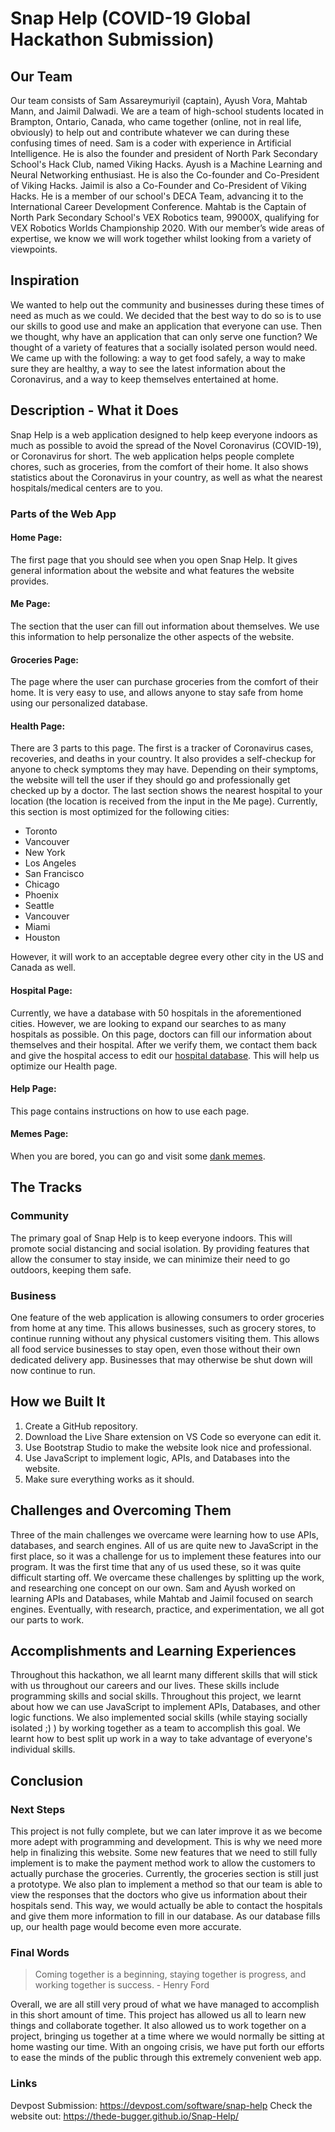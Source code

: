 # Snap Help (COVID-19 Global Hackathon Submission)
## Our Team
Our team consists of Sam Assareymuriyil (captain), Ayush Vora, Mahtab Mann, and Jaimil Dalwadi. We are a team of high-school students located in Brampton, Ontario, Canada, who came together (online, not in real life, obviously) to help out and contribute whatever we can during these confusing times of need. Sam is a coder with experience in Artificial Intelligence. He is also the founder and president of North Park Secondary School's Hack Club, named Viking Hacks. Ayush is a Machine Learning and Neural Networking enthusiast. He is also the Co-founder and Co-President of Viking Hacks. Jaimil is also a Co-Founder and Co-President of Viking Hacks. He is a member of our school's DECA Team, advancing it to the International Career Development Conference. Mahtab is the Captain of North Park Secondary School's VEX Robotics team, 99000X, qualifying for VEX Robotics Worlds Championship 2020. With our member’s wide areas of expertise, we know we will work together whilst looking from a variety of viewpoints.
## Inspiration
We wanted to help out the community and businesses during these times of need as much as we could. We decided that the best way to do so is to use our skills to good use and make an application that everyone can use. Then we thought, why have an application that can only serve one function? We thought of a variety of features that a socially isolated person would need. We came up with the following: a way to get food safely, a way to make sure they are healthy, a way to see the latest information about the Coronavirus, and a way to keep themselves entertained at home.
## Description - What it Does
Snap Help is a web application designed to help keep everyone indoors as much as possible to avoid the spread of the Novel Coronavirus (COVID-19), or Coronavirus for short. The web application helps people complete chores, such as groceries, from the comfort of their home. It also shows statistics about the Coronavirus in your country, as well as what the nearest hospitals/medical centers are to you.
### Parts of the Web App
#### Home Page:
The first page that you should see when you open Snap Help. It gives general information about the website and what features the website provides.
#### Me Page:
The section that the user can fill out information about themselves. We use this information to help personalize the other aspects of the website.
#### Groceries Page:
The page where the user can purchase groceries from the comfort of their home. It is very easy to use, and allows anyone to stay safe from home using our personalized database.
#### Health Page:
There are 3 parts to this page. The first is a tracker of Coronavirus cases, recoveries, and deaths in your country. It also provides a self-checkup for anyone to check symptoms they may have. Depending on their symptoms, the website will tell the user if they should go and professionally get checked up by a doctor. The last section shows the nearest hospital to your location (the location is received from the input in the Me page). Currently, this section is most optimized for the following cities:
- Toronto
- Vancouver
- New York
- Los Angeles
- San Francisco
- Chicago
- Phoenix
- Seattle
- Vancouver
- Miami
- Houston  

However, it will work to an acceptable degree every other city in the US and Canada as well.
#### Hospital Page:
Currently, we have a database with 50 hospitals in the aforementioned cities. However, we are looking to expand our searches to as many hospitals as possible. On this page, doctors can fill our information about themselves and their hospital. After we verify them, we contact them back and give the hospital access to edit our [hospital database](https://bit.ly/2UPmB4Z). This will help us optimize our Health page.
#### Help Page:
This page contains instructions on how to use each page.
#### Memes Page:
When you are bored, you can go and visit some [dank memes](https://bit.ly/3dEZhzm).
## The Tracks
### Community
The primary goal of Snap Help is to keep everyone indoors. This will promote social distancing and social isolation. By providing features that allow the consumer to stay inside, we can minimize their need to go outdoors, keeping them safe.
### Business
One feature of the web application is allowing consumers to order groceries from home at any time. This allows businesses, such as grocery stores, to continue running without any physical customers visiting them. This allows all food service businesses to stay open, even those without their own dedicated delivery app. Businesses that may otherwise be shut down will now continue to run.
## How we Built It
1. Create a GitHub repository.
2. Download the Live Share extension on VS Code so everyone can edit it.
3. Use Bootstrap Studio to make the website look nice and professional.
4. Use JavaScript to implement logic, APIs, and Databases into the website.
5. Make sure everything works as it should.
## Challenges and Overcoming Them
Three of the main challenges we overcame were learning how to use APIs, databases, and search engines. All of us are quite new to JavaScript in the first place, so it was a challenge for us to implement these features into our program. It was the first time that any of us used these, so it was quite difficult starting off. We overcame these challenges by splitting up the work, and researching one concept on our own. Sam and Ayush worked on learning APIs and Databases, while Mahtab and Jaimil focused on search engines. Eventually, with research, practice, and experimentation, we all got our parts to work.
## Accomplishments and Learning Experiences
Throughout this hackathon, we all learnt many different skills that will stick with us throughout our careers and our lives. These skills include programming skills and social skills. Throughout this project, we learnt about how we can use JavaScript to implement APIs, Databases, and other logic functions. We also implemented social skills (while staying socially isolated ;) ) by working together as a team to accomplish this goal. We learnt how to best split up work in a way to take advantage of everyone's individual skills.
## Conclusion
### Next Steps
This project is not fully complete, but we can later improve it as we become more adept with programming and development. This is why we need more help in finalizing this website. Some new features that we need to still fully implement is to make the payment method work to allow the customers to actually purchase the groceries. Currently, the groceries section is still just a prototype. We also plan to implement a method so that our team is able to view the responses that the doctors who give us information about their hospitals send. This way, we would actually be able to contact the hospitals and give them more information to fill in our database. As our database fills up, our health page would become even more accurate.
### Final Words
> Coming together is a beginning, staying together is progress, and working together is success. - Henry Ford

Overall, we are all still very proud of what we have managed to accomplish in this short amount of time. This project has allowed us all to learn new things and collaborate together. It also allowed us to work together on a project, bringing us together at a time where we would normally be sitting at home wasting our time. With an ongoing crisis, we have put forth our efforts to ease the minds of the public through this extremely convenient web app.

### Links
Devpost Submission: https://devpost.com/software/snap-help
Check the website out: https://thede-bugger.github.io/Snap-Help/
